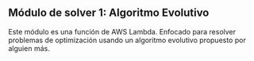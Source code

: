 
## Módulo de solver 1: Algoritmo Evolutivo

Este módulo es una función de AWS Lambda. 
Enfocado para resolver problemas de optimización usando un algoritmo evolutivo propuesto por alguien más.


